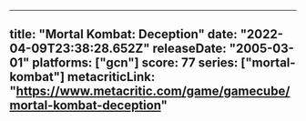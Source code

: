 
---
title: "Mortal Kombat: Deception"
date: "2022-04-09T23:38:28.652Z"
releaseDate: "2005-03-01"
platforms: ["gcn"]
score: 77
series: ["mortal-kombat"]
metacriticLink: "https://www.metacritic.com/game/gamecube/mortal-kombat-deception"
---
